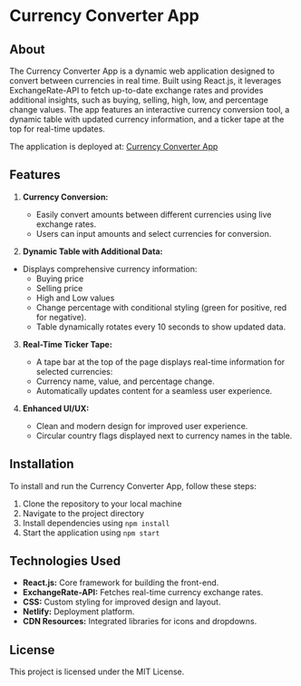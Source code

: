 # Currency Converter App

## About

The Currency Converter App is a dynamic web application designed to convert between currencies in real time. Built using React.js, it leverages ExchangeRate-API to fetch up-to-date exchange rates and provides additional insights, such as buying, selling, high, low, and percentage change values. The app features an interactive currency conversion tool, a dynamic table with updated currency information, and a ticker tape at the top for real-time updates.

The application is deployed at: [Currency Converter App](currenncy-converter.netlify.app/)


## Features

1. **Currency Conversion:**
    - Easily convert amounts between different currencies using live exchange rates.
    - Users can input amounts and select currencies for conversion.

2. **Dynamic Table with Additional Data:**
- Displays comprehensive currency information:
    - Buying price
    - Selling price
    - High and Low values
    - Change percentage with conditional styling (green for positive, red for negative).
    - Table dynamically rotates every 10 seconds to show updated data.

3. **Real-Time Ticker Tape:**
    - A tape bar at the top of the page displays real-time information for selected currencies:
    - Currency name, value, and percentage change.
    - Automatically updates content for a seamless user experience.
      
4. **Enhanced UI/UX:**
    - Clean and modern design for improved user experience.
    - Circular country flags displayed next to currency names in the table.


## Installation

To install and run the Currency Converter App, follow these steps:

1. Clone the repository to your local machine
2. Navigate to the project directory
3. Install dependencies using `npm install`
4. Start the application using `npm start`

## Technologies Used
- **React.js:** Core framework for building the front-end.
- **ExchangeRate-API:** Fetches real-time currency exchange rates.
- **CSS:** Custom styling for improved design and layout.
- **Netlify:** Deployment platform.
- **CDN Resources:** Integrated libraries for icons and dropdowns.

## License
This project is licensed under the MIT License.

